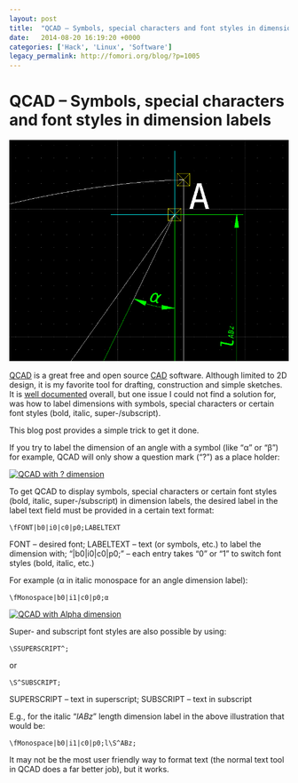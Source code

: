 ```yaml
---
layout: post
title:  "QCAD – Symbols, special characters and font styles in dimension labels"
date:   2014-08-20 16:19:20 +0000
categories: ['Hack', 'Linux', 'Software']
legacy_permalink: http://fomori.org/blog/?p=1005
---
```



QCAD – Symbols, special characters and font styles in dimension labels
======================================================================

[![Cover - QCAD with Alpha and l_ABz dimensions](/assets/2014-08-20-QCAD___Symbols__special_characters_and_font_styles_in_dimension_labels/Cover-QCAD-with-Alpha-and-l_ABz-dimensions.png)](/assets/2014-08-20-QCAD___Symbols__special_characters_and_font_styles_in_dimension_labels/Cover-QCAD-with-Alpha-and-l_ABz-dimensions.png)

[QCAD](http://www.qcad.org/en/ "qcad.org") is a great free and open source [CAD](https://en.wikipedia.org/wiki/Computer-aided_design "en.wikipedia.org - Computer-aided_design") software. Although limited to 2D design, it is my favorite tool for drafting, construction and simple sketches. It is [well documented](http://www.qcad.org/en/qcad-documentation "qcad.org/en - qcad-documentation") overall, but one issue I could not find a solution for, was how to label dimensions with symbols, special characters or certain font styles (bold, italic, super-/subscript).

This blog post provides a simple trick to get it done.

If you try to label the dimension of an angle with a symbol (like “α” or “β”) for example, QCAD will only show a question mark (“?”) as a place holder:

[![QCAD with ? dimension](/assets/2014-08-20-QCAD___Symbols__special_characters_and_font_styles_in_dimension_labels/QCAD-with-dimension.png)](/assets/2014-08-20-QCAD___Symbols__special_characters_and_font_styles_in_dimension_labels/QCAD-with-dimension.png)

To get QCAD to display symbols, special characters or certain font styles (bold, italic, super-/subscript) in dimension labels, the desired label in the label text field must be provided in a certain text format:

```
\fFONT|b0|i0|c0|p0;LABELTEXT
```

FONT – desired font; LABELTEXT – text (or symbols, etc.) to label the dimension with; “|b0|i0|c0|p0;” – each entry takes “0” or “1” to switch font styles (bold, italic, etc.)

For example (α in italic monospace for an angle dimension label):

```
\fMonospace|b0|i1|c0|p0;α
```

[![QCAD with Alpha dimension](/assets/2014-08-20-QCAD___Symbols__special_characters_and_font_styles_in_dimension_labels/QCAD-with-Alpha-dimension.png)](/assets/2014-08-20-QCAD___Symbols__special_characters_and_font_styles_in_dimension_labels/QCAD-with-Alpha-dimension.png)

Super- and subscript font styles are also possible by using:

```
\SSUPERSCRIPT^;
```

or

```
\S^SUBSCRIPT;
```

SUPERSCRIPT – text in superscript; SUBSCRIPT – text in subscript

E.g., for the italic “*lABz*” length dimension label in the above illustration that would be:

```
\fMonospace|b0|i1|c0|p0;l\S^ABz;
```

It may not be the most user friendly way to format text (the normal text tool in QCAD does a far better job), but it works.

  

	